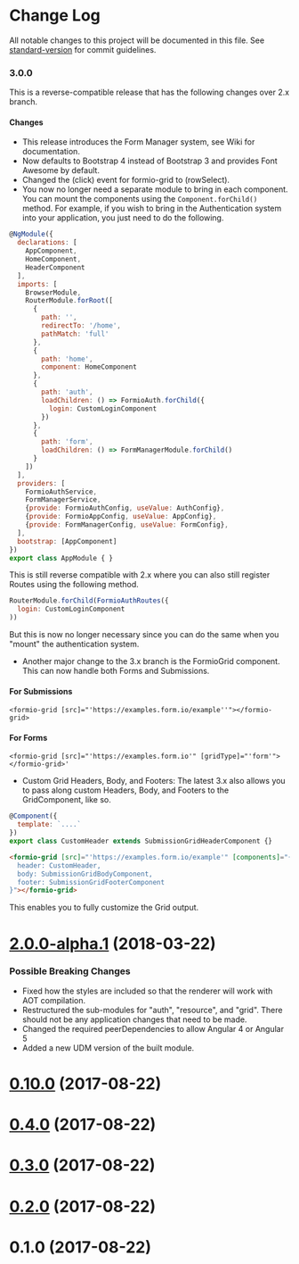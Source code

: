 # Change Log

All notable changes to this project will be documented in this file. See [standard-version](https://github.com/conventional-changelog/standard-version) for commit guidelines.

### 3.0.0
This is a reverse-compatible release that has the following changes over 2.x branch.

#### Changes
 - This release introduces the Form Manager system, see Wiki for documentation.
 - Now defaults to Bootstrap 4 instead of Bootstrap 3 and provides Font Awesome by default.
 - Changed the (click) event for formio-grid to (rowSelect).
 - You now no longer need a separate module to bring in each component. You can mount the components using the ```Component.forChild()``` method. For example, if you wish to bring in the Authentication system into your application, you just need to do the following.
 
 ```js
 @NgModule({
   declarations: [
     AppComponent,
     HomeComponent,
     HeaderComponent
   ],
   imports: [
     BrowserModule,
     RouterModule.forRoot([
       {
         path: '',
         redirectTo: '/home',
         pathMatch: 'full'
       },
       {
         path: 'home',
         component: HomeComponent
       },
       {
         path: 'auth',
         loadChildren: () => FormioAuth.forChild({
           login: CustomLoginComponent
         })
       },
       {
         path: 'form',
         loadChildren: () => FormManagerModule.forChild()
       }
     ])
   ],
   providers: [
     FormioAuthService,
     FormManagerService,
     {provide: FormioAuthConfig, useValue: AuthConfig},
     {provide: FormioAppConfig, useValue: AppConfig},
     {provide: FormManagerConfig, useValue: FormConfig},
   ],
   bootstrap: [AppComponent]
 })
 export class AppModule { }
 ```
 
 This is still reverse compatible with 2.x where you can also still register Routes using the following method.
 
 ```js
 RouterModule.forChild(FormioAuthRoutes({
   login: CustomLoginComponent
 ))
 ```
 
 But this is now no longer necessary since you can do the same when you "mount" the authentication system.

 - Another major change to the 3.x branch is the FormioGrid component. This can now handle both Forms and Submissions.
 
 #### For Submissions
 ```<formio-grid [src]="'https://examples.form.io/example''"></formio-grid>```
 
 #### For Forms
 ```<formio-grid [src]="'https://examples.form.io'" [gridType]="'form'"></formio-grid>'```
 
 - Custom Grid Headers, Body, and Footers: The latest 3.x also allows you to pass along custom Headers, Body, and Footers to the GridComponent, like so.
 
 ```js
 @Component({
   template: `....`
 })
 export class CustomHeader extends SubmissionGridHeaderComponent {}
 ```
 
 ```html
 <formio-grid [src]="'https://examples.form.io/example'" [components]="{
   header: CustomHeader,
   body: SubmissionGridBodyComponent,
   footer: SubmissionGridFooterComponent
 }"></formio-grid>
 ```
 
 This enables you to fully customize the Grid output.

<a name="2.0.0-alpha.1"></a>
# [2.0.0-alpha.1](https://github.com/formio/angular-formio/compare/v2.0.0-alpha.1...v1.18.0) (2018-03-22)

### Possible Breaking Changes
 - Fixed how the styles are included so that the renderer will work with AOT compilation.
 - Restructured the sub-modules for "auth", "resource", and "grid". There should not be any application changes that need to be made.
 - Changed the required peerDependencies to allow Angular 4 or Angular 5
 - Added a new UDM version of the built module.

<a name="0.10.0"></a>
# [0.10.0](https://github.com/formio/angular-formio/compare/v0.2.0...v0.10.0) (2017-08-22)



<a name="0.4.0"></a>
# [0.4.0](https://github.com/formio/angular-formio/compare/v0.2.0...v0.4.0) (2017-08-22)



<a name="0.3.0"></a>
# [0.3.0](https://github.com/formio/angular-formio/compare/v0.2.0...v0.3.0) (2017-08-22)



<a name="0.2.0"></a>
# [0.2.0](https://github.com/formio/angular-formio/compare/v0.1.0...v0.2.0) (2017-08-22)



<a name="0.1.0"></a>
# 0.1.0 (2017-08-22)
